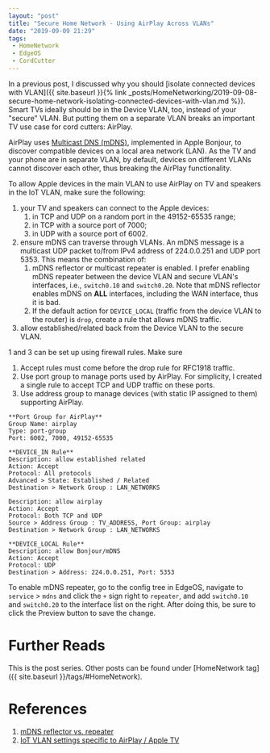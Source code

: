 ```yaml
---
layout: "post"
title: "Secure Home Network - Using AirPlay Across VLANs"
date: "2019-09-09 21:29"
tags:
 - HomeNetwork
 - EdgeOS
 - CordCutter
---
```


In a previous post, I discussed why you should [isolate connected devices with VLAN]({{ site.baseurl }}{% link _posts/HomeNetworking/2019-09-08-secure-home-network-isolating-connected-devices-with-vlan.md %}). Smart TVs ideally should be in the Device VLAN, too, instead of your "secure" VLAN. But putting them on a separate VLAN breaks an important TV use case for cord cutters: AirPlay.

AirPlay uses [Multicast DNS (mDNS)](https://en.wikipedia.org/wiki/Multicast_DNS), implemented in Apple Bonjour, to discover compatible devices on a local area network (LAN). As the TV and your phone are in separate VLAN, by default, devices on different VLANs cannot discover each other, thus breaking the AirPlay functionality.

To allow Apple devices in the main VLAN to use AirPlay on TV and speakers in the IoT VLAN, make sure the following:
1. your TV and speakers can connect to the Apple devices:
   1. in TCP and UDP on a random port in the 49152-65535 range;
   2. in TCP with a source port of 7000;
   3. in UDP with a source port of 6002.
2. ensure mDNS can traverse through VLANs. An mDNS message is a multicast UDP packet to/from IPv4 address of 224.0.0.251 and UDP port 5353. This means the combination of:
   1. mDNS reflector or multicast repeater is enabled. I prefer enabling mDNS repeater between the device VLAN and secure VLAN's interfaces, i.e., `switch0.10` and `switch0.20`. Note that mDNS reflector enables mDNS on **ALL** interfaces, including the WAN interface, thus it is bad.
   2. If the default action for `DEVICE_LOCAL` (traffic from the device VLAN to the router) is `drop`, create a rule that allows mDNS traffic.
3. allow established/related back from the Device VLAN to the secure VLAN.

1 and 3 can be set up using firewall rules. Make sure
1. Accept rules must come before the drop rule for RFC1918 traffic.
2. Use port group to manage ports used by AirPlay. For simplicity, I created a single rule to accept TCP and UDP traffic on these ports.
3. Use address group to manage devices (with static IP assigned to them) supporting AirPlay.

```
**Port Group for AirPlay**
Group Name: airplay
Type: port-group
Port: 6002, 7000, 49152-65535

**DEVICE_IN Rule**
Description: allow established related
Action: Accept
Protocol: All protocols
Advanced > State: Established / Related
Destination > Network Group : LAN_NETWORKS

Description: allow airplay
Action: Accept
Protocol: Both TCP and UDP
Source > Address Group : TV_ADDRESS, Port Group: airplay
Destination > Network Group : LAN_NETWORKS

**DEVICE_LOCAL Rule**
Description: allow Bonjour/mDNS
Action: Accept
Protocol: UDP
Destination > Address: 224.0.0.251, Port: 5353
```

To enable mDNS repeater, go to the config tree in EdgeOS, navigate to `service` > `mdns` and click the `+` sign right to `repeater`, and add `switch0.10` and `switch0.20` to the interface list on the right. After doing this, be sure to click the Preview button to save the change.

# Further Reads
This is the post series. Other posts can be found under [HomeNetwork tag]({{ site.baseurl }}/tags/#HomeNetwork).

# References
1. [mDNS reflector vs. repeater](https://www.reddit.com/r/Ubiquiti/comments/jerhab/mdns_reflector_vs_repeater/)
2. [IoT VLAN settings specific to AirPlay / Apple TV](https://www.reddit.com/r/Ubiquiti/comments/gu2yox/iot_vlan_settings_specific_to_airplay_apple_tv/)
